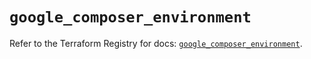 # `google_composer_environment`

Refer to the Terraform Registry for docs: [`google_composer_environment`](https://registry.terraform.io/providers/hashicorp/google-beta/6.21.0/docs/resources/google_composer_environment).
